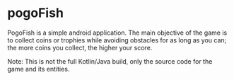 # pogoFish
PogoFish is a simple android application. The main objective of the game is to collect coins or trophies while avoiding obstacles for as long as you can; the more coins you collect, the higher your score. 

Note: This is not the full Kotlin/Java build, only the source code for the game and its entities.
